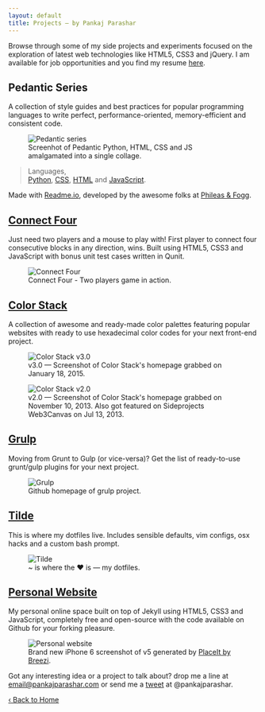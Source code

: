 ```yaml
---
layout: default
title: Projects — by Pankaj Parashar
---
```


<article>   
    <p>Browse through some of my side projects and experiments focused on the exploration of latest web technologies like HTML5, CSS3 and jQuery. I am available for job opportunities and you find my resume <a href="https://www.dropbox.com/s/7qvlsqn6hl338un/Resume.pdf">here</a>.</p>
    <h2>Pedantic Series</h2>
    <p>A collection of style guides and best practices for popular programming languages to write perfect, performance-oriented, memory-efficient and consistent code.</p>
    <figure>
        <img src="http://res.cloudinary.com/dw9fem4ki/image/upload/v1418549469/pedantic_asnj0p.png" alt="Pedantic series">
        <figcaption>Screenhot of Pedantic Python, HTML, CSS and JS amalgamated into a single collage.</figcaption>
    </figure>
    <blockquote>
        <p>Languages,<br><a href="http://pedantic-python.readme.io/">Python</a>, <a href="http://pedantic-css.readme.io/">CSS</a>, <a href="http://pedantic-html.readme.io/">HTML</a> and <a href="http://pedantic-js.readme.io/">JavaScript</a>.</p>
    </blockquote>
    <p>Made with <a href="https://readme.io/">Readme.io</a>, developed by the awesome folks at <a href="http://phileasandfogg.com/">Phileas & Fogg</a>.</p>
</article>

<article>
    <h2><a href="http://pankajparashar.com/connect-four/">Connect Four</a></h2>
    <p>Just need two players and a mouse to play with! First player to connect four consecutive blocks in any direction, wins. Built using HTML5, CSS3 and JavaScript with bonus unit test cases written in Qunit.</p>
    <figure>
        <img src="http://res.cloudinary.com/dw9fem4ki/image/upload/v1418907523/connect-four_ikpadu.png" alt="Connect Four">
        <figcaption>Connect Four - Two players game in action.</figcaption>
    </figure>
</article>

<article>
    <h2><a href="http://pankajparashar.github.io/color-stack/">Color Stack</a></h2>
    <p>A collection of awesome and ready-made color palettes featuring popular websites with ready to use hexadecimal color codes for your next front-end project.</p>
    <figure>
        <img src="http://res.cloudinary.com/dw9fem4ki/image/upload/v1421586084/color-stack_o0m7kn.png" alt="Color Stack v3.0">
        <figcaption>v3.0 — Screenshot of Color Stack's homepage grabbed on January 18, 2015.</figcaption>
    </figure>
    <figure>
        <img src="http://res.cloudinary.com/dw9fem4ki/image/upload/v1391875675/Color_Stack_jh8liu.png" alt="Color Stack v2.0">
        <figcaption>v2.0 — Screenshot of Color Stack's homepage grabbed on November 10, 2013. Also got featured on Sideprojects Web3Canvas on Jul 13, 2013.</figcaption>
    </figure>
</article>

<article>
    <h2><a href="https://github.com/pankajparashar/grulp/blob/master/README.md">Grulp</a></h2>
    <p>Moving from Grunt to Gulp (or vice-versa)? Get the list of ready-to-use grunt/gulp plugins for your next project.</p>
    <figure>
        <img src="http://res.cloudinary.com/dw9fem4ki/image/upload/v1391875671/Grulp_d1t3u6.png" alt="Grulp">
        <figcaption>Github homepage of grulp project.</figcaption>
    </figure>
</article>

<article>
    <h2><a href="https://github.com/pankajparashar/tilde">Tilde</a></h2>
    <p>This is where my dotfiles live. Includes sensible defaults, vim configs, osx hacks and a custom bash prompt.</p>
    <figure>
        <img src="http://res.cloudinary.com/dw9fem4ki/image/upload/v1416122553/tilde.png" alt="Tilde">
        <figcaption>~ is where the ♥ is — my dotfiles.</figcaption>
    </figure>
</article>

<article>
    <h2><a href="http://pankajparashar.com">Personal Website</a></h2>
    <p>My personal online space built on top of Jekyll using HTML5, CSS3 and JavaScript, completely free and open-source with the code available on Github for your forking pleasure.</p>
    <figure>
        <img src="https://exposure.imgix.net/production/photos/3bs8z5scjcjqyqfrvrz74jgfxgfu5wmifeob/original.jpg?fm=pjpg&auto=format&q=95&fm=jpg&w=2300" alt="Personal website">
        <figcaption>Brand new iPhone 6 screenshot of v5 generated by <a href="https://placeit.net/">PlaceIt by Breezi</a>.</figcaption>
    </figure>
    <p>Got any interesting idea or a project to talk about? drop me a line at <a href="mailto:email@pankajparashar.com">email@pankajparashar.com</a> or send me a <a href="http://twitter.com/pankajparashar">tweet</a> at @pankajparashar.</p>
    <p><a href="/">‹ Back to Home</a></p>
</article>